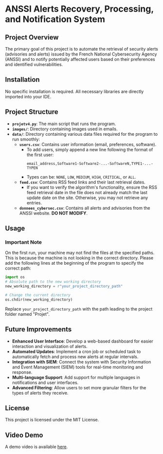 # ANSSI Alerts Recovery, Processing, and Notification System

## Project Overview
The primary goal of this project is to automate the retrieval of security alerts (advisories and alerts) issued by the French National Cybersecurity Agency (ANSSI) and to notify potentially affected users based on their preferences and identified vulnerabilities.

## Installation
No specific installation is required. All necessary libraries are directly imported into your IDE.

## Project Structure
- **`projetv4.py`**: The main script that runs the program.
- **`images/`**: Directory containing images used in emails.
- **`data/`**: Directory containing various data files required for the program to run smoothly:
  - **`users.csv`**: Contains user information (email, preferences, software).
    - To add users, simply append a new line following the format of the first user:
      ```
      email_address,Software1-Software2-...-SoftwareN,TYPE1-...-TYPEN
      ```
    - Types can be: `NONE`, `LOW`, `MEDIUM`, `HIGH`, `CRITICAL`, or `ALL`.
  - **`feed.csv`**: Contains RSS feed links and their last retrieval dates.
    - If you want to verify the algorithm's functionality, ensure the RSS feed retrieval date in the file does not already match the last update date on the site. Otherwise, you may not retrieve any entries.
  - **`donnees_cybersec.csv`**: Contains all alerts and advisories from the ANSSI website. **DO NOT MODIFY**.

## Usage

### Important Note
On the first run, your machine may not find the files at the specified paths. This is because the machine is not looking in the correct directory. Please add the following lines at the beginning of the program to specify the correct path:

```python
import os
# Absolute path to the new working directory
new_working_directory = r"your_project_directory_path"

# Change the current directory
os.chdir(new_working_directory)
```

Replace `your_project_directory_path` with the path leading to the project folder named "Projet".

## Future Improvements
- **Enhanced User Interface**: Develop a web-based dashboard for easier interaction and visualization of alerts.
- **Automated Updates**: Implement a cron job or scheduled task to automatically fetch and process new alerts at regular intervals.
- **Integration with SIEM**: Connect the system with Security Information and Event Management (SIEM) tools for real-time monitoring and response.
- **Multi-language Support**: Add support for multiple languages in notifications and user interfaces.
- **Advanced Filtering**: Allow users to set more granular filters for the types of alerts they receive.

## License
This project is licensed under the MIT License.

## Video Demo
A demo video is available [here](https://www.canva.com/design/DAGcjl92Tds/030gckNti1Ik_9mSAH8doA/watch?utm_content=DAGcjl92Tds&utm_campaign=designshare&utm_medium=link2&utm_source=uniquelinks&utlId=hda551ef468).
